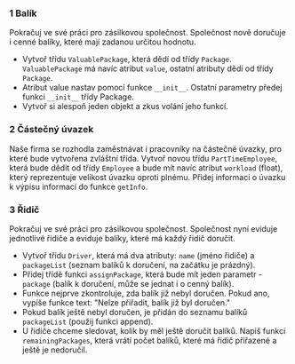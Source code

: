 ### 1 Balík

Pokračuj ve své práci pro zásilkovou společnost. Společnost nově doručuje i cenné balíky, které mají zadanou určitou hodnotu.

- Vytvoř třídu `ValuablePackage`, která dědí od třídy `Package`. `ValuablePackage` má navíc atribut `value`, ostatní atributy dědí od třídy `Package`.
- Atribut value nastav pomocí funkce `__init__`. Ostatní parametry předej funkci `__init__` třídy Package.
- Vytvoř si alespoň jeden objekt a zkus volání jeho funkcí.

### 2 Částečný úvazek

Naše firma se rozhodla zaměstnávat i pracovníky na částečné úvazky, pro které bude vytvořena zvláštní třída. Vytvoř novou třídu `PartTimeEmployee`, která bude dědit od třídy `Employee` a bude mít navíc atribut `workload` (float), který reprezentuje velikost úvazku oproti plnému. Přidej informaci o úvazku k výpisu informací do funkce `getInfo`.

### 3 Řidič

Pokračuj ve své práci pro zásilkovou společnost. Společnost nyní eviduje jednotlivé řidiče a eviduje balíky, které má každý řidič doručit.

- Vytvoř třídu `Driver`, která má dva atributy: `name` (jméno řidiče) a `packageList` (seznam balíků k doručení, na začátku je prázdný).
- Přidej třídě funkci `assignPackage`, která bude mít jeden parametr - `package` (balík k doručení, může se jednat i o cenný balík). 
- Funkce nejprve zkontroluje, zda balík již nebyl doručen. Pokud ano, vypíše funkce text: "Nelze přiřadit, balík již byl doručen."
- Pokud balík ještě nebyl doručen, je přidán do seznamu balíků `packageList` (použij funkci append).
- U řidiče chceme sledovat, kolik by měl ještě doručit balíků. Napiš funkci `remainingPackages`, která vrátí počet balíků, které má řidič přiřazené a ještě je nedoručil.